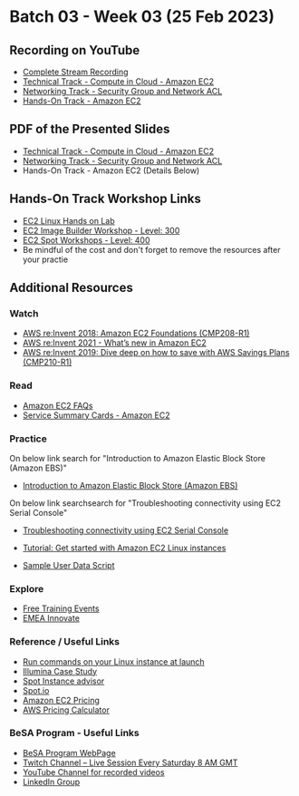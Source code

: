 # Batch 03 - Week 03 (25 Feb 2023)

## Recording on YouTube
* [Complete Stream Recording](https://youtu.be/9DOa3Sb1T0c)
* [Technical Track - Compute in Cloud - Amazon EC2](https://youtu.be/ljVD2QjhwtE)
* [Networking Track - Security Group and Network ACL](https://youtu.be/BqqksZ2PECI)
* [Hands-On Track - Amazon EC2](https://youtu.be/bc1srPi8AXY)

<!---  
-->
## PDF of the Presented Slides
* [Technical Track - Compute in Cloud - Amazon EC2](https://github.com/become-a-solutions-architect/become-a-solutions-architect.github.io/blob/main/resources/assets/B03/W3/Week%2003%20-25%20Feb%20-%20Technical%20Track%20-%20Amazon%20EC2.pdf)
* [Networking Track - Security Group and Network ACL](https://github.com/become-a-solutions-architect/become-a-solutions-architect.github.io/blob/main/resources/assets/B03/W3/Week%2003%20-%2025%20Feb%20-%20Security%20Group%20and%20Network%20ACL.pdf)
* Hands-On Track - Amazon EC2 (Details Below)

## Hands-On Track Workshop Links
* [EC2 Linux Hands on Lab](https://catalog.workshops.aws/general-immersionday/en-US/basic-modules/10-ec2/ec2-linux)
* [EC2 Image Builder Workshop - Level: 300](https://catalog.us-east-1.prod.workshops.aws/workshops/d6c7ecdc-c75f-4ad1-910f-fdd994cc4aed/en-US)
* [EC2 Spot Workshops - Level: 400](https://ec2spotworkshops.com/)
* Be mindful of the cost and don't forget to remove the resources after your practie


## Additional Resources 

### Watch
* [AWS re:Invent 2018: Amazon EC2 Foundations (CMP208-R1)](https://www.youtube.com/watch?v=vXBeO9vQAI8)
* [AWS re:Invent 2021 - What’s new in Amazon EC2](https://www.youtube.com/watch?v=LHHG5rcPXvw)
* [AWS re:Invent 2019: Dive deep on how to save with AWS Savings Plans (CMP210-R1)](https://www.youtube.com/watch?v=uQ9ry-9uUvo)

### Read
* [Amazon EC2 FAQs](https://aws.amazon.com/ec2/faqs/)
* [Service Summary Cards - Amazon EC2](https://github.com/become-a-solutions-architect/become-a-solutions-architect.github.io/blob/main/resources/assets/3/Amazon%20EC2%20-%20Service%20Summary%20Card.pdf)

### Practice
On below link search for "Introduction to Amazon Elastic Block Store (Amazon EBS)"
* [Introduction to Amazon Elastic Block Store (Amazon EBS)](https://amazon.qwiklabs.com/catalog)

On below link searchsearch for "Troubleshooting connectivity using EC2 Serial Console"
* [Troubleshooting connectivity using EC2 Serial Console](https://amazon.qwiklabs.com/catalog)

* [Tutorial: Get started with Amazon EC2 Linux instances](https://docs.aws.amazon.com/AWSEC2/latest/UserGuide/EC2_GetStarted.html)

* [Sample User Data Script](https://github.com/become-a-solutions-architect/become-a-solutions-architect.github.io/blob/main/resources/assets/3/userdata.txt)

### Explore
* [Free Training Events](https://aws.amazon.com/training/events)
* [EMEA Innovate](https://aws.amazon.com/events/innovate-online-conference/emea/aiml-data)

### Reference / Useful Links
* [Run commands on your Linux instance at launch](https://docs.aws.amazon.com/AWSEC2/latest/UserGuide/user-data.html)
* [Illumina Case Study](https://aws.amazon.com/solutions/case-studies/illumina/)
* [Spot Instance advisor](https://aws.amazon.com/ec2/spot/instance-advisor/)
* [Spot.io](https://spot.io/)
* [Amazon EC2 Pricing](https://aws.amazon.com/ec2/pricing/)
* [AWS Pricing Calculator](https://calculator.aws/#/)

### BeSA Program - Useful Links

* [BeSA Program WebPage](https://become-a-solutions-architect.github.io/)
* [Twitch Channel – Live Session Every Saturday 8 AM GMT](https://www.twitch.tv/besaprogram)
* [YouTube Channel for recorded videos](https://www.youtube.com/channel/UCWWO3yt3b5R_LrWHReU0b-g)
* [LinkedIn Group](https://www.linkedin.com/groups/9179284/)
